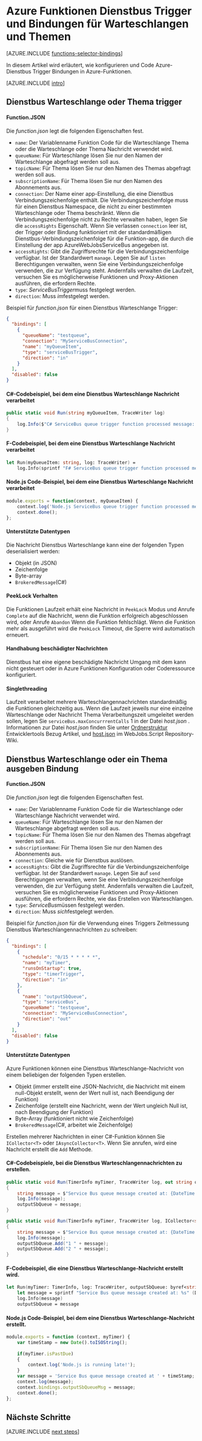 <properties
    pageTitle="Azure Funktionen Dienstbus Trigger und Bindungen | Microsoft Azure"
    description="Verstehen Sie, wie Azure-Dienstbus Trigger und Bindungen in Azure-Funktionen verwenden."
    services="functions"
    documentationCenter="na"
    authors="christopheranderson"
    manager="erikre"
    editor=""
    tags=""
    keywords="Azure-Funktionen, Funktionen Verarbeitung von Ereignissen, dynamische berechnen, ohne Server Architektur"/>

<tags
    ms.service="functions"
    ms.devlang="multiple"
    ms.topic="reference"
    ms.tgt_pltfrm="multiple"
    ms.workload="na"
    ms.date="08/22/2016"
    ms.author="chrande; glenga"/>

# <a name="azure-functions-service-bus-triggers-and-bindings-for-queues-and-topics"></a>Azure Funktionen Dienstbus Trigger und Bindungen für Warteschlangen und Themen

[AZURE.INCLUDE [functions-selector-bindings](../../includes/functions-selector-bindings.md)]

In diesem Artikel wird erläutert, wie konfigurieren und Code Azure-Dienstbus Trigger Bindungen in Azure-Funktionen. 

[AZURE.INCLUDE [intro](../../includes/functions-bindings-intro.md)] 

## <a id="sbtrigger"></a>Dienstbus Warteschlange oder Thema trigger

#### <a name="functionjson"></a>Function.JSON

Die *function.json* legt die folgenden Eigenschaften fest.

- `name`: Der Variablenname Funktion Code für die Warteschlange Thema oder die Warteschlange oder Thema Nachricht verwendet wird. 
- `queueName`: Für Warteschlange lösen Sie nur den Namen der Warteschlange abgefragt werden soll aus.
- `topicName`: Für Thema lösen Sie nur den Namen des Themas abgefragt werden soll aus.
- `subscriptionName`: Für Thema lösen Sie nur den Namen des Abonnements aus.
- `connection`: Der Name einer app-Einstellung, die eine Dienstbus Verbindungszeichenfolge enthält. Die Verbindungszeichenfolge muss für einen Dienstbus Namespace, die nicht zu einer bestimmten Warteschlange oder Thema beschränkt. Wenn die Verbindungszeichenfolge nicht zu Rechte verwalten haben, legen Sie die `accessRights` Eigenschaft. Wenn Sie verlassen `connection` leer ist, der Trigger oder Bindung funktioniert mit der standardmäßigen Dienstbus-Verbindungszeichenfolge für die Funktion-app, die durch die Einstellung der app AzureWebJobsServiceBus angegeben ist.
- `accessRights`: Gibt die Zugriffsrechte für die Verbindungszeichenfolge verfügbar. Ist der Standardwert `manage`. Legen Sie auf `listen` Berechtigungen verwalten, wenn Sie eine Verbindungszeichenfolge verwenden, die zur Verfügung steht. Andernfalls verwalten die Laufzeit, versuchen Sie es möglicherweise Funktionen und Proxy-Aktionen ausführen, die erfordern Rechte.
- `type`: *ServiceBusTrigger*muss festgelegt werden.
- `direction`: Muss *im*festgelegt werden. 

Beispiel für *function.json* für einen Dienstbus Warteschlange Trigger:

```json
{
  "bindings": [
    {
      "queueName": "testqueue",
      "connection": "MyServiceBusConnection",
      "name": "myQueueItem",
      "type": "serviceBusTrigger",
      "direction": "in"
    }
  ],
  "disabled": false
}
```

#### <a name="c-code-example-that-processes-a-service-bus-queue-message"></a>C#-Codebeispiel, bei dem eine Dienstbus Warteschlange Nachricht verarbeitet

```csharp
public static void Run(string myQueueItem, TraceWriter log)
{
    log.Info($"C# ServiceBus queue trigger function processed message: {myQueueItem}");
}
```

#### <a name="f-code-example-that-processes-a-service-bus-queue-message"></a>F-Codebeispiel, bei dem eine Dienstbus Warteschlange Nachricht verarbeitet

```fsharp
let Run(myQueueItem: string, log: TraceWriter) =
    log.Info(sprintf "F# ServiceBus queue trigger function processed message: %s" myQueueItem)
```

#### <a name="nodejs-code-example-that-processes-a-service-bus-queue-message"></a>Node.js Code-Beispiel, bei dem eine Dienstbus Warteschlange Nachricht verarbeitet

```javascript
module.exports = function(context, myQueueItem) {
    context.log('Node.js ServiceBus queue trigger function processed message', myQueueItem);
    context.done();
};
```

#### <a name="supported-types"></a>Unterstützte Datentypen

Die Nachricht Dienstbus Warteschlange kann eine der folgenden Typen deserialisiert werden:

* Objekt (in JSON)
* Zeichenfolge
* Byte-array 
* `BrokeredMessage`(C#) 

#### <a id="sbpeeklock"></a>PeekLock Verhalten

Die Funktionen Laufzeit erhält eine Nachricht in `PeekLock` Modus und Anrufe `Complete` auf die Nachricht, wenn die Funktion erfolgreich abgeschlossen wird, oder Anrufe `Abandon` Wenn die Funktion fehlschlägt. Wenn die Funktion mehr als ausgeführt wird die `PeekLock` Timeout, die Sperre wird automatisch erneuert.

#### <a id="sbpoison"></a>Handhabung beschädigter Nachrichten

Dienstbus hat eine eigene beschädigte Nachricht Umgang mit dem kann nicht gesteuert oder in Azure Funktionen Konfiguration oder Coderessource konfiguriert. 

#### <a id="sbsinglethread"></a>Singlethreading

Laufzeit verarbeitet mehrere Warteschlangennachrichten standardmäßig die Funktionen gleichzeitig aus. Wenn die Laufzeit jeweils nur eine einzelne Warteschlange oder Nachricht Thema Verarbeitungszeit umgeleitet werden sollen, legen Sie `serviceBus.maxConcurrrentCalls` 1 in der Datei *host.json* . Informationen zur Datei *host.json* finden Sie unter [Ordnerstruktur](functions-reference.md#folder-structure) Entwicklertools Bezug Artikel, und [host.json](https://github.com/Azure/azure-webjobs-sdk-script/wiki/host.json) im WebJobs.Script Repository-Wiki.

## <a id="sboutput"></a>Dienstbus Warteschlange oder ein Thema ausgeben Bindung

#### <a name="functionjson"></a>Function.JSON

Die *function.json* legt die folgenden Eigenschaften fest.

- `name`: Der Variablenname Funktion Code für die Warteschlange oder Warteschlange Nachricht verwendet wird. 
- `queueName`: Für Warteschlange lösen Sie nur den Namen der Warteschlange abgefragt werden soll aus.
- `topicName`: Für Thema lösen Sie nur den Namen des Themas abgefragt werden soll aus.
- `subscriptionName`: Für Thema lösen Sie nur den Namen des Abonnements aus.
- `connection`: Gleiche wie für Dienstbus auslösen.
- `accessRights`: Gibt die Zugriffsrechte für die Verbindungszeichenfolge verfügbar. Ist der Standardwert `manage`. Legen Sie auf `send` Berechtigungen verwalten, wenn Sie eine Verbindungszeichenfolge verwenden, die zur Verfügung steht. Andernfalls verwalten die Laufzeit, versuchen Sie es möglicherweise Funktionen und Proxy-Aktionen ausführen, die erfordern Rechte, wie das Erstellen von Warteschlangen.
- `type`: *ServiceBus*müssen festgelegt werden.
- `direction`: Muss *sich*festgelegt werden. 

Beispiel für *function.json* für die Verwendung eines Triggers Zeitmessung Dienstbus Warteschlangennachrichten zu schreiben:

```JSON
{
  "bindings": [
    {
      "schedule": "0/15 * * * * *",
      "name": "myTimer",
      "runsOnStartup": true,
      "type": "timerTrigger",
      "direction": "in"
    },
    {
      "name": "outputSbQueue",
      "type": "serviceBus",
      "queueName": "testqueue",
      "connection": "MyServiceBusConnection",
      "direction": "out"
    }
  ],
  "disabled": false
}
``` 

#### <a name="supported-types"></a>Unterstützte Datentypen

Azure Funktionen können eine Dienstbus Warteschlange-Nachricht von einem beliebigen der folgenden Typen erstellen.

* Objekt (immer erstellt eine JSON-Nachricht, die Nachricht mit einem null-Objekt erstellt, wenn der Wert null ist, nach Beendigung der Funktion)
* Zeichenfolge (erstellt eine Nachricht, wenn der Wert ungleich Null ist, nach Beendigung der Funktion)
* Byte-Array (funktioniert nicht wie Zeichenfolge) 
* `BrokeredMessage`(C#, arbeitet wie Zeichenfolge)

Erstellen mehrerer Nachrichten in einer C#-Funktion können Sie `ICollector<T>` oder `IAsyncCollector<T>`. Wenn Sie anrufen, wird eine Nachricht erstellt die `Add` Methode.

#### <a name="c-code-examples-that-create-service-bus-queue-messages"></a>C#-Codebeispiele, bei die Dienstbus Warteschlangennachrichten zu erstellen.

```csharp
public static void Run(TimerInfo myTimer, TraceWriter log, out string outputSbQueue)
{
    string message = $"Service Bus queue message created at: {DateTime.Now}";
    log.Info(message); 
    outputSbQueue = message;
}
```

```csharp
public static void Run(TimerInfo myTimer, TraceWriter log, ICollector<string> outputSbQueue)
{
    string message = $"Service Bus queue message created at: {DateTime.Now}";
    log.Info(message); 
    outputSbQueue.Add("1 " + message);
    outputSbQueue.Add("2 " + message);
}
```

#### <a name="f-code-example-that-creates-a-service-bus-queue-message"></a>F-Codebeispiel, die eine Dienstbus Warteschlange-Nachricht erstellt wird.

```fsharp
let Run(myTimer: TimerInfo, log: TraceWriter, outputSbQueue: byref<string>) =
    let message = sprintf "Service Bus queue message created at: %s" (DateTime.Now.ToString())
    log.Info(message)
    outputSbQueue = message
```

#### <a name="nodejs-code-example-that-creates-a-service-bus-queue-message"></a>Node.js Code-Beispiel, bei dem eine Dienstbus Warteschlange-Nachricht erstellt.

```javascript
module.exports = function (context, myTimer) {
    var timeStamp = new Date().toISOString();
    
    if(myTimer.isPastDue)
    {
        context.log('Node.js is running late!');
    }
    var message = 'Service Bus queue message created at ' + timeStamp;
    context.log(message);   
    context.bindings.outputSbQueueMsg = message;
    context.done();
};
```

## <a name="next-steps"></a>Nächste Schritte

[AZURE.INCLUDE [next steps](../../includes/functions-bindings-next-steps.md)] 
